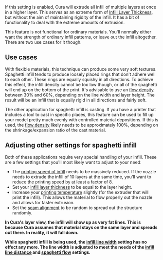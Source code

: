 If this setting is enabled, Cura will extrude all infill of multiple layers at once in a higher layer. This serves as an extreme form of [Infill Layer Thickness](../infill/infill_sparse_thickness.md), but without the aim of maintaining rigidity of the infill. It has a bit of functionality to deal with the extreme amounts of extrusion.

This feature is not functional for ordinary materials. You'll normally either want the strength of ordinary infill patterns, or leave out the infill altogether. There are two use cases for it though.

Use cases
----
With flexible materials, this technique can produce some very soft textures. Spaghetti infill tends to produce loosely placed rings that don't adhere well to each other. These rings are equally squishy in all directions. To achieve this effect, the infill density cannot be too low though, or all of the spaghetti will end up on the bottom of the print. It's advisable to use an [flow density](spaghetti_flow.md) between 30% and 60%, depending on the line width and layer height. The result will be an infill that is equally rigid in all directions and fairly soft.

The other application for spaghetti infill is casting. If you have a printer that includes a tool to cast in specific places, this feature can be used to fill up your model pretty much evenly with controlled material depositions. If this is used, the [flow density](spaghetti_flow.md) likely needs to be approximately 100%, depending on the shrinkage/expansion ratio of the cast material.

Adjusting other settings for spaghetti infill
----
Both of these applications require very special handling of your infill. These are a few settings that you'll most likely want to adjust to your need:
* The [printing speed of infill](../speed/speed_infill.md) needs to be massively reduced. If the nozzle needs to extrude the infill of 10 layers at the same time, you'll want to reduce the printing speed by at least a factor of 8.
* Set your [infill layer thickness](../infill/infill_sparse_thickness.md) to be equal to the layer height.
* Increase your [printing temperature](../material/material_print_temperature.md) slightly (for the extruder that will print the infill). This allows the material to flow properly out the nozzle and allows for faster extrusion.
* Set the [seam alignment](../shell/z_seam_type.md) to be random to spread out the structure randomly.

**In Cura's layer view, the infill will show up as very fat lines. This is because Cura assumes that material stays on the same layer and spreads out there. In reality, it will fall down.**

**While spaghetti infill is being used, the [infill line width](../resolution/infill_line_width.md) setting has no effect any more. The line width is adjusted to meet the needs of the [infill line distance](../infill/infill_line_distance.md) and [spaghetti flow](spaghetti_flow.md) settings.**